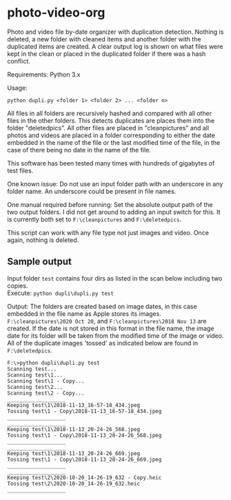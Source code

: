 # photo-video-org
Photo and video file by-date organizer with duplication detection. Nothing is deleted, a new folder with cleaned items and another folder with the duplicated items are created. A clear output log is shown on what files were kept in the clean or placed in the duplicated folder if there was a hash conflict.

Requirements: Python 3.x

Usage: 

`python dupli.py <folder 1> <folder 2> ... <folder n> `  
   
All files in all folders are recursively hashed and compared with all other files in the other folders. This detects duplicates are places them into the folder "deletedpics". All other files are placed in "cleanpictures" and all photos and videos are placed in a folder corresponding to either the date embedded in the name of the file or the last modified time of the file, in the case of there being no date in the name of the file.  

This software has been tested many times with hundreds of gigabytes of test files. 

One known issue: 
Do not use an input folder path with an underscore in any folder name. An underscore could be present in file names. 

One manual required before running: 
Set the absolute output path of the two output folders. I did not get around to adding an input switch for this. It is currently both set to `F:\cleanpictures` and `F:\deletedpics`.  
  
This script can work with any file type not just images and video. Once again, nothing is deleted.

## Sample output
Input folder `test` contains four dirs as listed in the scan below including two copies.  
Execute: `python dupli\dupli.py test`  
  
Output: The folders are created based on image dates, in this case embedded in the file name as Apple stores its images. `F:\cleanpictures\2020 Oct 20`, and `F:\cleanpictures\2018 Nov 13` are created. If the date is not stored in this format in the file name, the image date for its folder will be taken from the modified time of the image or video. All of the duplicate images 'tossed' as indicated below are found in `F:\deletedpics`.  


~~~
F:\>python dupli\dupli.py test
Scanning test...
Scanning test\1...
Scanning test\1 - Copy...
Scanning test\2...
Scanning test\2 - Copy...
___________________
Keeping test\1\2018-11-13_16-57-18_434.jpeg
Tossing test\1 - Copy\2018-11-13_16-57-18_434.jpeg
___________________
___________________
Keeping test\1\2018-11-13_20-24-26_568.jpeg
Tossing test\1 - Copy\2018-11-13_20-24-26_568.jpeg
___________________
___________________
Keeping test\1\2018-11-13_20-24-26_669.jpeg
Tossing test\1 - Copy\2018-11-13_20-24-26_669.jpeg
___________________
___________________
Keeping test\2\2020-10-20_14-26-19_632 - Copy.heic
Tossing test\2\2020-10-20_14-26-19_632.heic
___________________
~~~


